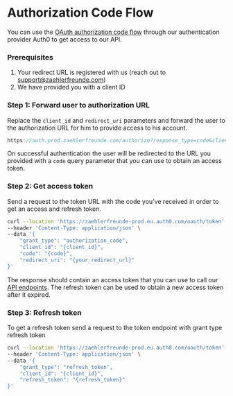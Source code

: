 # Authorization Code Flow

You can use the [OAuth authorization code flow](https://auth0.com/docs/get-started/authentication-and-authorization-flow/authorization-code-flow/call-your-api-using-the-authorization-code-flow) through our authentication provider Auth0 to get access to our API.

### Prerequisites

1. Your redirect URL is registered with us (reach out to [support@zaehlerfreunde.com](mailto:support@zaehlerfreunde.com))
2. We have provided you with a client ID

### Step 1: Forward user to authorization URL

Replace the `client_id` and `redirect_uri` parameters and forward the user to the authorization URL for him to provide access to his account.

```jsx
https://auth.prod.zaehlerfreunde.com/authorize?response_type=code&client_id={client_id}&redirect_uri={your_redirect_url}&scope=openid profile email offline_access&audience=https://api.prod.zaehlerfreunde.com
```

On successful authentication the user will be redirected to the URL you provided with a `code` query parameter that you can use to obtain an access token.

### Step 2: Get access token

Send a request to the token URL with the code you’ve received in order to get an access and refresh token.

```bash
curl --location 'https://zaehlerfreunde-prod.eu.auth0.com/oauth/token' \
--header 'Content-Type: application/json' \
--data '{
    "grant_type": "authorization_code",
    "client_id": "{client_id}",
    "code": "{code}",
    "redirect_uri": "{your_redirect_url}"
}'
```

The response should contain an access token that you can use to call our [API endpoints](https://external.prod.zaehlerfreunde.com/partner/swagger/index.html). The refresh token can be used to obtain a new access token after it expired.

### Step 3: Refresh token

To get a refresh token send a request to the token endpoint with grant type refresh token

```bash
curl --location 'https://zaehlerfreunde-prod.eu.auth0.com/oauth/token' \
--header 'Content-Type: application/json' \
--data '{
    "grant_type": "refresh_token",
    "client_id": "{client_id}",
    "refresh_token": "{refresh_token}"
}'
```